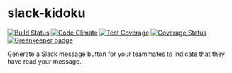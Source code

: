 # slack-kidoku

[![Build Status](https://travis-ci.org/kn1cht/slack-kidoku.svg?branch=master)](https://travis-ci.org/kn1cht/slack-kidoku)
[![Code Climate](https://codeclimate.com/github/kn1cht/slack-kidoku/badges/gpa.svg)](https://codeclimate.com/github/kn1cht/slack-kidoku)
[![Test Coverage](https://codeclimate.com/github/kn1cht/slack-kidoku/badges/coverage.svg)](https://codeclimate.com/github/kn1cht/slack-kidoku/coverage)
[![Coverage Status](https://coveralls.io/repos/github/kn1cht/slack-kidoku/badge.svg?branch=master)](https://coveralls.io/github/kn1cht/slack-kidoku?branch=master)
[![Greenkeeper badge](https://badges.greenkeeper.io/kn1cht/slack-kidoku.svg)](https://greenkeeper.io/)

Generate a Slack message button for your teammates to indicate that they have read your message.

